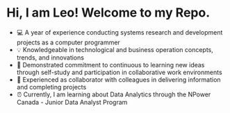 # Hi, I am Leo! Welcome to my Repo.
- 💻 A year of experience conducting systems research and development projects as a computer programmer
- 💡 Knowledgeable in technological and business operation concepts, trends, and innovations
- 🎯 Demonstrated commitment to continuous to learning new ideas through self-study and participation in collaborative work environments
- 🤝 Experienced as collaborator with colleagues in delivering information and completing projects
- ⏰ Currently, I am learning about Data Analytics through the NPower Canada -  Junior Data Analyst Program
